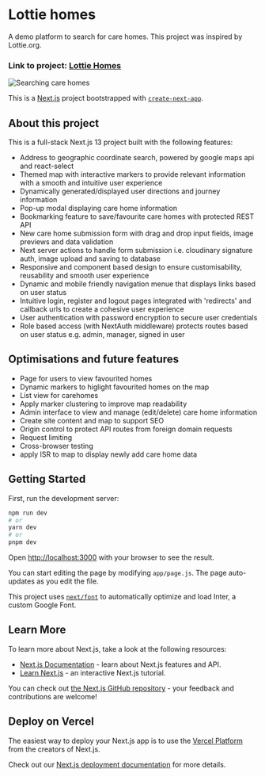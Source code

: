 # Lottie homes

A demo platform to search for care homes. This project was inspired by Lottie.org.

### Link to project: [Lottie Homes](https://lottiehome.vercel.app/)
![Searching care homes](lottie-readme.gif?raw=true "Searching care homes")

This is a [Next.js](https://nextjs.org/) project bootstrapped with [`create-next-app`](https://github.com/vercel/next.js/tree/canary/packages/create-next-app).

## About this project

This is a full-stack Next.js 13 project built with the following features:

- Address to geographic coordinate search, powered by google maps api and react-select
- Themed map with interactive markers to provide relevant information with a smooth and intuitive user experience
- Dynamically generated/displayed user directions and journey information
- Pop-up modal displaying care home information
- Bookmarking feature to save/favourite care homes with protected REST API
- New care home submission form with drag and drop input fields, image previews and data validation
- Next server actions to handle form submission i.e. cloudinary signature auth, image upload and saving to database 
- Responsive and component based design to ensure customisability, reusability and smooth user experience
- Dynamic and mobile friendly navigation menue that displays links based on user status
- Intuitive login, register and logout pages integrated with 'redirects' and callback urls to create a cohesive user experience 
- User authentication with password encryption to secure user credentials
- Role based access (with NextAuth middleware) protects routes based on user status e.g. admin, manager, signed in user

## Optimisations and future features
- Page for users to view favourited homes
- Dynamic markers to higlight favourited homes on the map
- List view for carehomes
- Apply marker clustering to improve map readability 
- Admin interface to view and manage (edit/delete) care home information
- Create site content and map to support SEO
- Origin control to protect API routes from foreign domain requests
- Request limiting
- Cross-browser testing
- apply ISR to map to display newly add care home data


## Getting Started

First, run the development server:

```bash
npm run dev
# or
yarn dev
# or
pnpm dev
```

Open [http://localhost:3000](http://localhost:3000) with your browser to see the result.

You can start editing the page by modifying `app/page.js`. The page auto-updates as you edit the file.

This project uses [`next/font`](https://nextjs.org/docs/basic-features/font-optimization) to automatically optimize and load Inter, a custom Google Font.

## Learn More

To learn more about Next.js, take a look at the following resources:

- [Next.js Documentation](https://nextjs.org/docs) - learn about Next.js features and API.
- [Learn Next.js](https://nextjs.org/learn) - an interactive Next.js tutorial.

You can check out [the Next.js GitHub repository](https://github.com/vercel/next.js/) - your feedback and contributions are welcome!

## Deploy on Vercel

The easiest way to deploy your Next.js app is to use the [Vercel Platform](https://vercel.com/new?utm_medium=default-template&filter=next.js&utm_source=create-next-app&utm_campaign=create-next-app-readme) from the creators of Next.js.

Check out our [Next.js deployment documentation](https://nextjs.org/docs/deployment) for more details.
